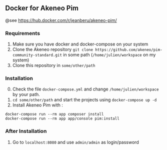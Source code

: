 ## Docker for Akeneo Pim
@see https://hub.docker.com/r/jeanberu/akeneo-pim/
### Requirements

1. Make sure you have docker and docker-compose on your system
2. Clone the Akeneo repository `git clone https://github.com/akeneo/pim-community-standard.git` in some path (`/home/julien/workspace` on my system)
3. Clone this repository in `some/other/path`

### Installation
0. Check the file `docker-compose.yml` and change `/home/julien/workspace` by your path.
1. `cd some/other/path` and start the projects using `docker-compose up -d`
2. Install Akeneo Pim with :
```
docker-compose run --rm app composer install
docker-compose run --rm app app/console pim:install
```

### After Installation
1. Go to `localhost:8080` and use `admin/admin` as login/password